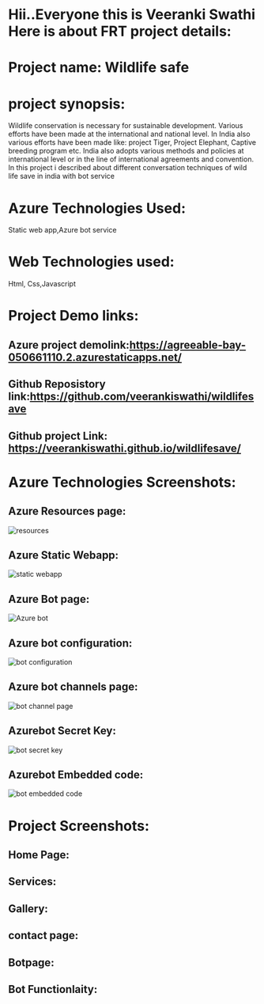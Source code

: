 # Hii..Everyone this is Veeranki Swathi Here is about FRT project details:

# Project name: Wildlife safe

# project synopsis: 
Wildlife conservation is necessary for sustainable development. Various efforts have been made at the international and national level. In India also various efforts have been made like: project Tiger, Project Elephant, Captive breeding program etc. India also adopts various methods and policies at international level or in the line of international agreements and convention. In this project i described about different conversation techniques of wild life save in india with bot service

# Azure Technologies Used: 
Static web app,Azure bot service

# Web Technologies used:
Html,
Css,Javascript

# Project Demo links:
## Azure project demolink:https://agreeable-bay-050661110.2.azurestaticapps.net/
## Github Reposistory link:https://github.com/veerankiswathi/wildlifesave
## Github project Link: https://veerankiswathi.github.io/wildlifesave/

# Azure Technologies Screenshots:

## Azure Resources page:
![resources](https://user-images.githubusercontent.com/117888128/213519830-1b9d9e0f-2105-4de3-98ee-a94229421496.png)

## Azure Static Webapp:
![static webapp](https://user-images.githubusercontent.com/117888128/213519909-57d1f91f-d2b3-48e6-b6ea-f210c525c95f.png)

## Azure Bot page:
![Azure bot](https://user-images.githubusercontent.com/117888128/213520122-5703e3bc-9aa5-422b-aae4-0540a371fcef.png)

## Azure bot configuration:
![bot configuration](https://user-images.githubusercontent.com/117888128/213520303-89188f4a-e445-4229-947d-d55f2f2e9876.png)

## Azure bot channels page:
![bot channel page](https://user-images.githubusercontent.com/117888128/213520332-436fbff0-fa86-4732-a235-6dd055fc1fb3.png)

## Azurebot Secret Key:
![bot secret key](https://user-images.githubusercontent.com/117888128/213520367-9e12fa56-ca75-4133-be4c-d70de11ce54b.png)

## Azurebot Embedded code:
![bot embedded code](https://user-images.githubusercontent.com/117888128/213520398-d98f1ee9-65aa-42cc-aee6-e80602c4ffe0.png)

# Project Screenshots:

## Home Page:

## Services:

## Gallery:

## contact page:

## Botpage:

## Bot Functionlaity:







